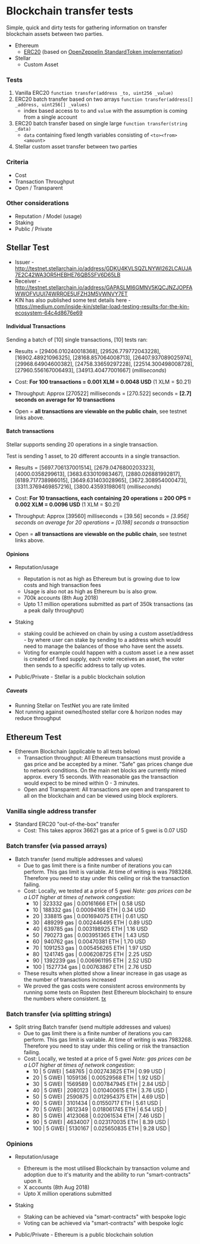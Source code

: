 # Blockchain transfer tests

Simple, quick and dirty tests for gathering information on transfer blockchain assets between two parties.

* Ethereum
  * [ERC20](https://theethereum.wiki/w/index.php/ERC20_Token_Standard) (based on [OpenZeppelin StandardToken implementation](https://github.com/OpenZeppelin/openzeppelin-solidity/blob/master/contracts/token/ERC20/StandardToken.sol))
* Stellar 
  * Custom Asset

### Tests

1) Vanilla ERC20 `function transfer(address _to, uint256 _value)`
2) ERC20 batch transfer based on two arrays `function transfer(address[] _address, uint256[] _values)`
    - index based access to `to` and `value` with the assumption is coming from a single account
3) ERC20 batch transfer based on single large `function transfer(string _data)`
    - `data` containing fixed length variables consisting of `<to><from><amount>`
4) Stellar custom asset transfer between two parties

### Criteria

* Cost
* Transaction Throughput
* Open / Transparent

### Other considerations

* Reputation / Model (usage)
* Staking
* Public / Private

## Stellar Test
 
- Issuer - http://testnet.stellarchain.io/address/GDKU4KVLSQZLNYWI262LCAUJA7E2C42WA3OR5HEBHE76QB5SFV6D65LB
- Receiver - http://testnet.stellarchain.io/address/GAPASLMI6GMNV5KQCJNZJOPFAWWOFVUUI74WRROE5UFZH3M5VWNVY7ET
- KIN has also published some test details here - https://medium.com/inside-kin/stellar-load-testing-results-for-the-kin-ecosystem-64c4d8676e69

#### Individual Transactions

Sending a batch of [10] single transactions, [10] tests ran:

* Results = [29406.010240018368], [29526.779772043228], [16902.48921096325], [28168.857064008713], [26407.937089025974], 
[29968.64904600382], [24758.33659297228], [22514.300498008728], [27960.556167006493], [34913.40477001667] (_milliseconds_)

* Cost: **For 100 transactions = 0.001 XLM = 0.0048 USD** (1 XLM = $0.21)
 
* Throughput: Approx [270522] milliseconds = [270.522] seconds = **[2.7] seconds on average for 10 transactions**

* Open = **all transactions are viewable on the public chain**, see testnet links above.

#### Batch transactions 

Stellar supports sending 20 operations in a single transaction.

Test is sending 1 asset, to 20 different accounts in a single transaction.

* Results = [5697.706137001514], [2679.0476800203323], [4000.0358299613], [3683.633010983467], [2880.026881992817], 
[6189.717738986015], [3649.631403028965], [3672.308954000473], [3311.3769469857216], [3800.43593198061] (_milliseconds_)

* Cost: **For 10 transactions, each containing 20 operations = 200 OPS = 0.002 XLM = 0.0096 USD** (1 XLM = $0.21)

* Throughput: Approx [39560] milliseconds = [39.56] seconds = **[3.956] seconds on average for 20 operations* = [0.198] seconds a transaction*

* Open = **all transactions are viewable on the public chain**, see testnet links above.

#### Opinions

* Reputation/usage
    - Reputation is not as high as Ethereum but is growing due to low costs and high transaction fees
    - Usage is also not as high as Ethereum bu is also grow.  
    - 700k accounts (8th Aug 2018)
    - Upto 1.1 million operations submitted as part of 350k transactions (as a peak daily throughput)
    

* Staking 
    - staking could be achieved on chain by using a custom asset/address - by where user can stake by sending to a address which would need to manage the balances of those who have sent the assets.
    - Voting for example could happen with a custom asset i.e a new asset is created of fixed supply, each voter receives an asset, the voter then sends to a specific address to tally up votes. 

* Public/Private - Stellar is a public blockchain solution
 
##### Caveats

* Running Stellar on TestNet you are rate limited
* Not running against owned/hosted stellar core & horizon nodes may reduce throughput


## Ethereum Test

* Ethereum Blockchain (applicable to all tests below)
  * Transaction throughput: All Ethereum transactions must provide a gas price and be accepted by a miner. "Safe" gas prices change due to network conditions. On the main net blocks are currently mined approx. every 15 seconds. With reasonable gas the transaction would expect to be mined within 0 - 3 minutes. 
  * Open and Transparent: All transactions are open and transparent to all on the blockchain and can be viewed using block explorers.
                      
### Vanilla single address transfer

* Standard ERC20 "out-of-the-box" transfer
  * Cost: This takes approx 36621 gas at a price of 5 gwei is 0.07 USD
     

### Batch transfer (via passed arrays)
      
* Batch transfer (send multiple addresses and values)
   * Due to gas limit there is a finite number of iterations you can perform. This gas limit is variable. At time of writing is was 7983268. Therefore you need to stay under this ceiling or risk the transaction failing.
   * Cost: Locally, we tested at a price of 5 gwei *Note: gas prices can be a LOT higher at times of network congestion*:
     * 10 | 323332 gas | 0.00161666 ETH | 0.58 USD
     * 10 | 188332 gas | 0.00094166 ETH | 0.34 USD
     * 20 | 338815 gas | 0.001694075 ETH | 0.61 USD
     * 30 | 489299 gas | 0.002446495 ETH | 0.89 USD
     * 40 | 639785 gas | 0.003198925 ETH | 1.16 USD
     * 50 | 790273 gas | 0.003951365 ETH | 1.43 USD
     * 60 | 940762 gas | 0.00470381 ETH  | 1.70 USD
     * 70 | 1091253 gas | 0.005456265 ETH | 1.97 USD
     * 80 | 1241745 gas | 0.006208725 ETH | 2.25 USD
     * 90 | 1392239  gas | 0.006961195 ETH | 2.52 USD
     * 100 | 1527734 gas | 0.00763867 ETH  | 2.76 USD
  * These results when plotted show a linear increase in gas usage as the number of transactions increased
  * We proved the gas costs were consistent across environments by running some tests on Ropsten (test Ethereum blockchain) to ensure the numbers where consistent. [tx](https://ropsten.etherscan.io/tx/0xbf63f6760942ea37213b2c937d2369daa86dc0745df7cb495d376783c6f8d9af)    

### Batch transfer (via splitting strings)

* Split string Batch transfer (send multiple addresses and values)
  * Due to gas limit there is a finite number of iterations you can perform. This gas limit is variable. At time of writing is was 7983268. Therefore you need to stay under this ceiling or risk the transaction failing.
  * Cost: Locally, we tested at a price of 5 gwei *Note: gas prices can be a LOT higher at times of network congestion*: 
    *  10  | 5 GWEI    |   548765 | 0.002743825 ETH | 0.99 USD |
    *  20  | 5 GWEI    |  1059136 | 0.00529568 ETH  | 1.92 USD |
    *  30  | 5 GWEI    |  1569589 | 0.007847945 ETH | 2.84 USD |
    *  40  | 5 GWEI    |  2080123 | 0.010400615 ETH | 3.76 USD |
    *  50  | 5 GWEI    |  2590875 | 0.012954375 ETH | 4.69 USD |
    *  60  | 5 GWEI    |  3101434 | 0.01550717 ETH  | 5.61 USD |
    *  70  | 5 GWEI    |  3612349 | 0.018061745 ETH | 6.54 USD |
    *  80  | 5 GWEI    |  4123068 | 0.02061534 ETH  | 7.46 USD |
    *  90  | 5 GWEI    |  4634007 | 0.023170035 ETH | 8.39 USD |
    *  100 | 5 GWEI    |  5130167 | 0.025650835 ETH | 9.28 USD |
  
### Opinions

* Reputation/usage
    - Ethereum is the most utilised Blockchain by transaction volume and adoption due to it's maturity and the ability to run "smart-contracts" upon it.
    - X accounts (8th Aug 2018)
    - Upto X million operations submitted
    
* Staking 
    - Staking can be achieved via "smart-contracts" with bespoke logic
    - Voting can be achieved via "smart-contracts" with bespoke logic

* Public/Private - Ethereum is a public blockchain solution  